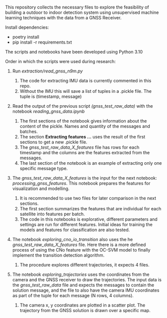 This repository collects the necessary files to explore the feasibility of building a outdoor to indoor detection system using unsupervised machine learning techniques with the data from a GNSS Receiver.

Install dependencies:
- poetry install
- pip install -r requirements.txt

The scripts and notebooks have been developed using Python 3.10


Order in which the scripts were used during research:

1. Run *extraction/read_gnss_n9m.py*
    1. The code for extracting IMU data is currently commented in this repo.
    2. Without the IMU this will save a list of tuples in a .pickle file. The tuple is (timestamp, message)
2. Read the output of the previous script *(gnss_test_raw_data)* with the notebook *reading_gnss_data.ipynb*
   1. The first sections of the notebook gives information about the content of the pickle. Names and quantity of the messages and batches.
   2. The section **Extracting features ...** uses the result of the first sections to get a new .pickle file.
   3. The *gnss_test_raw_data_X_features* file has rows for each timestamp and the columns are the features extracted from the messages.
   4. The last section of the notebook is an example of extracting only one specific message type.
3. The *gnss_test_raw_data_X_features* is the input for the next notebook: *processing_gnss_features*. This notebook prepares the features for visualization and modelling.
   1. It is recommended to use two files for later comparison in the next sections. 
   2. The first section summarizes the features that are individual for each satellite into features per batch.
   3. The code in this notebooks is explorative, different parameters and settings are run for different features. Initial ideas for training the models and features for classification are also tested.
4. The notebook *exploring_cno_io_transition* also uses the he *gnss_test_raw_data_X_features* file. Here there is a more defined process of using the CNo feature with the OC-SVM model to finally implement the transition detection algorithm.
    1. The procedure explores different trajectories, it expects 4 files.

5. The notebook *exploring_trajectories* uses the coordinates from the camera and the GNSS receiver to draw the trajectories. The input data is the *gnss_test_raw_data* file and expects the messages to contain the solution message, and the file to also have the camera IMU coordinates as part of the tuple for each message (N rows, 4 columns).
    1. The camera x, y coordinates are plotted in a scatter plot. The trajectory from the GNSS solution is drawn over a specific map.
